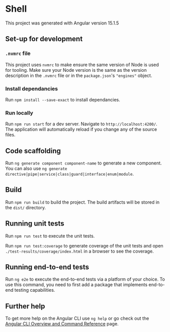 # Shell

This project was generated with Angular version 15.1.5

## Set-up for development

### `.nvmrc` file

This project uses `nvmrc` to make ensure the same version of Node is used for tooling. Make sure your Node version is the same as the version description in the `.nvmrc` file or in the `package.json`'s `"engines"` object.

### Install dependancies

Run `npm install --save-exact` to install dependancies.

### Run locally

Run `npm run start` for a dev server. Navigate to `http://localhost:4200/`. The application will automatically reload if you change any of the source files.

## Code scaffolding

Run `ng generate component component-name` to generate a new component. You can also use `ng generate directive|pipe|service|class|guard|interface|enum|module`.

## Build

Run `npm run build` to build the project. The build artifacts will be stored in the `dist/` directory.

## Running unit tests

Run `npm run test` to execute the unit tests.

Run `npm run test:coverage` to generate coverage of the unit tests and open `./test-results/coverage/index.html` in a browser to see the coverage.

## Running end-to-end tests

Run `ng e2e` to execute the end-to-end tests via a platform of your choice. To use this command, you need to first add a package that implements end-to-end testing capabilities.

## Further help

To get more help on the Angular CLI use `ng help` or go check out the [Angular CLI Overview and Command Reference](https://angular.io/cli) page.
